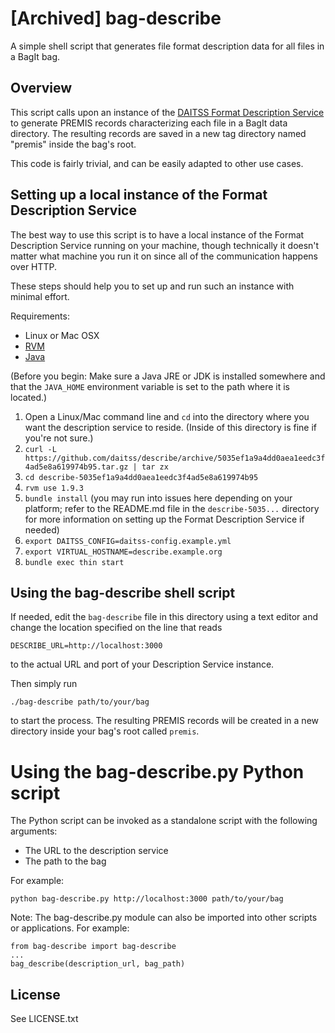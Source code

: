 # [Archived] bag-describe

A simple shell script that generates file format description data for all
files in a BagIt bag.


## Overview

This script calls upon an instance of the 
[DAITSS Format Description Service](https://github.com/daitss/describe)
to generate PREMIS records characterizing each file in a BagIt data directory.
The resulting records are saved in a new tag directory named "premis" inside
the bag's root.

This code is fairly trivial, and can be easily adapted to other use cases.


## Setting up a local instance of the Format Description Service

The best way to use this script is to have a local instance of the Format 
Description Service running on your machine, though technically it doesn't
matter what machine you run it on since all of the communication happens over
HTTP.

These steps should help you to set up and run such an instance with minimal
effort.

Requirements:

*   Linux or Mac OSX
*   [RVM](https://rvm.io/)
*   [Java](https://www.java.com/)

(Before you begin: Make sure a Java JRE or JDK is installed somewhere and that
the `JAVA_HOME` environment variable is set to the path where it is located.)

1.  Open a Linux/Mac command line and `cd` into the directory where you want 
    the description service to reside. (Inside of this directory is fine if
    you're not sure.)
2.  `curl -L https://github.com/daitss/describe/archive/5035ef1a9a4dd0aea1eedc3f4ad5e8a619974b95.tar.gz | tar zx`
3.  `cd describe-5035ef1a9a4dd0aea1eedc3f4ad5e8a619974b95`
4.  `rvm use 1.9.3`
5.  `bundle install` (you may run into issues here depending on your platform; 
    refer to the README.md file in the `describe-5035...` directory for more 
    information on setting up the Format Description Service if needed)
6.  `export DAITSS_CONFIG=daitss-config.example.yml`
7.  `export VIRTUAL_HOSTNAME=describe.example.org`
8.  `bundle exec thin start`


## Using the bag-describe shell script

If needed, edit the `bag-describe` file in this directory using a text editor
and change the location specified on the line that reads

    DESCRIBE_URL=http://localhost:3000

to the actual URL and port of your Description Service instance.

Then simply run

    ./bag-describe path/to/your/bag

to start the process. The resulting PREMIS records will be created in a new
directory inside your bag's root called `premis`.


# Using the bag-describe.py Python script

The Python script can be invoked as a standalone script with the following 
arguments:

* The URL to the description service
* The path to the bag

For example:

    python bag-describe.py http://localhost:3000 path/to/your/bag

Note: The bag-describe.py module can also be imported into other scripts or 
applications. For example:

    from bag-describe import bag-describe
    ...
    bag_describe(description_url, bag_path)

## License

See LICENSE.txt
